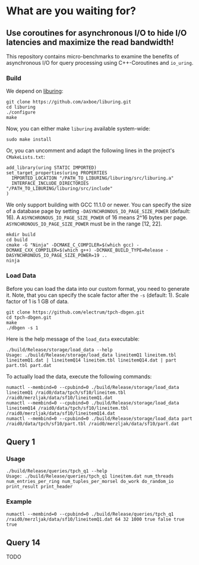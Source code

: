# What are you waiting for?
## Use coroutines for asynchronous I/O to hide I/O latencies and maximize the read bandwidth!

This repository contains micro-benchmarks to examine the benefits of asynchronous I/O for query processing using C++-Coroutines and `io_uring`.

### Build

We depend on [liburing](https://github.com/axboe/liburing):

```
git clone https://github.com/axboe/liburing.git
cd liburing
./configure
make
```

Now, you can either make `liburing` available system-wide:

```
sudo make install
```

Or, you can uncomment and adapt the following lines in the project's `CMakeLists.txt`:

```
add_library(uring STATIC IMPORTED)
set_target_properties(uring PROPERTIES
  IMPORTED_LOCATION "/PATH_TO_LIBURING/liburing/src/liburing.a"
  INTERFACE_INCLUDE_DIRECTORIES "/PATH_TO_LIBURING/liburing/src/include"
)
```

We only support building with GCC 11.1.0 or newer. You can specify the size of a database page by setting `-DASYNCHRONOUS_IO_PAGE_SIZE_POWER` (default: 16). A `ASYNCHRONOUS_IO_PAGE_SIZE_POWER` of 16 means 2^16 bytes per page.
`ASYNCHRONOUS_IO_PAGE_SIZE_POWER` must be in the range [12, 22].

```
mkdir build
cd build
cmake -G "Ninja" -DCMAKE_C_COMPILER=$(which gcc) -DCMAKE_CXX_COMPILER=$(which g++) -DCMAKE_BUILD_TYPE=Release -DASYNCHRONOUS_IO_PAGE_SIZE_POWER=19 ..
ninja
```

### Load Data

Before you can load the data into our custom format, you need to generate it. Note, that you can specify the scale factor after the `-s` (default: 1). Scale factor of 1 is 1 GB of data.

```
git clone https://github.com/electrum/tpch-dbgen.git
cd tpch-dbgen.git
make
./dbgen -s 1
```

Here is the help message of the `load_data` executable:

```
./build/Release/storage/load_data --help
Usage: ./build/Release/storage/load_data lineitemQ1 lineitem.tbl lineitemQ1.dat | lineitemQ14 lineitem.tbl lineitemQ14.dat | part part.tbl part.dat
```

To actually load the data, execute the following commands:

```
numactl --membind=0 --cpubind=0 ./build/Release/storage/load_data lineitemQ1 /raid0/data/tpch/sf10/lineitem.tbl /raid0/merzljak/data/sf10/lineitemQ1.dat
numactl --membind=0 --cpubind=0 ./build/Release/storage/load_data lineitemQ14 /raid0/data/tpch/sf10/lineitem.tbl /raid0/merzljak/data/sf10/lineitemQ14.dat
numactl --membind=0 --cpubind=0 ./build/Release/storage/load_data part /raid0/data/tpch/sf10/part.tbl /raid0/merzljak/data/sf10/part.dat
```

## Query 1

### Usage

```
./build/Release/queries/tpch_q1 --help
Usage: ./build/Release/queries/tpch_q1 lineitem.dat num_threads num_entries_per_ring num_tuples_per_morsel do_work do_random_io print_result print_header
```

### Example

```
numactl --membind=0 --cpubind=0 ./build/Release/queries/tpch_q1 /raid0/merzljak/data/sf10/lineitemQ1.dat 64 32 1000 true false true true
```

## Query 14

TODO